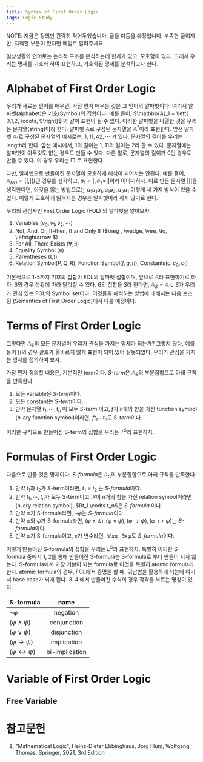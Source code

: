 ```yaml
---
title: Syntex of First Order Logic
tags: Logic Study
---
```


NOTE: 지금은 정의만 간략히 적어두었습니다, 글을 다듬을 예정입니다.
부족한 글이지만, 지적할 부분이 있다면 메일로 알려주세요.

일상생활의 언어로는 논리적 구조를 분석하는데 한계가 있고, 모호함이 있다.
그래서 우리는 명제를 기호화 하여 표현하고, 기호화된 명제를 분석하고자 한다.

# Alphabet of First Order Logic

우리가 새로운 언어를 배우면, 가장 먼저 배우는 것은 그 언어의 알파벳이다.
여기서 알파벳(alphabet)은 기호(Symbol)의 집합이다.
예를 들어, $\mathbb{A}_1 = \left{ 0,1,2, \cdots, 9\right}$ 와 같이 표현이 될 수 있다.
이러한 알파벳을 나열한 것을 우리는 문자열(string)이라 한다.
알파벳 $\mathbb{A}$로 구성된 문자열을 $\mathbb{A}^*$이라 표현한다.
앞선 알파벳 $\mathbb{A}_1$로 구성된 문자열의 예시로는, $1, 11, 42, \cdots$ 가 있다.
문자열의 길이를 우리는 length라 한다.
앞선 예시에서, $1$의 길이는 1, $11$의 길이는 2라 할 수 있다.
문자열에는 알파벳이 아무것도 없는 경우도 만들 수 있다.
다른 말로, 문자열의 길이가 0인 경우도 만들 수 있다.
이 경우 우리는 $\Box$ 로 표현한다.

다만, 알파벳으로 만들어진 문자열이 모호하게 해석이 되어서는 안된다.
예를 들어, $\mathbb{A}_{NO} = \{ |, || \}$인 경우를 생각하고, $a_1 = |, a_2 = ||$이라 이야기하자.
이로 만든 문자열 $|||$을 생각한다면, 이것을 읽는 방법으로는 $a_1 a_1 a_1, a_1 a_2, a_2 a_1$ 이렇게 세 가지 방식이 있을 수 있다. 
이렇게 모호하게 읽혀지는 경우는 알파벳이라 하지 않기로 한다.

우리의 관심사인 First Order Logic (FOL) 의 알파벳을 알아보자.

1. Variables ($v_0 , v_1, v_2, \cdots$)
2. Not, And, Or, If-then, If and Only If ($\neg , \wedge, \vee, \to, \leftrightarrow $)
3. For All, There Exists ($\forall , \exists$)
4. Equality Symbol ($\equiv$)
5. Parentheses ($(, )$)
6. Relation Symbol($P,Q,R$), Function Symbol($f, g, h$), Constants($c, c_0, c_1$) 

기본적으로 1-5까지 기호의 집합이 FOL의 알파벳 집합이며, 앞으로 $\mathbb{A}$라 표현하기로 하자.
6의 경우 상황에 따라 달라질 수 있다. 
6의 집합을 $S$라 한다면, $\mathbb{A}_S = \mathbb{A} \cup S$가 우리가 관심 있는 FOL의 Symbol set이다.
이것들을 해석하는 방법에 대해서는 다음 포스팅 (Semantics of First Order Logic)에서 다룰 예정이다.

# Terms of First Order Logic

그렇다면 $\mathbb{A}_S$의 모든 문자열이 우리가 관심을 가지는 명제가 되는가?
그렇지 않다, 예를 들어 $)($의 경우 괄호가 올바르지 않게 표현이 되어 있어 잘못되었다.
우리가 관심을 가지는 명제를 정의하여 보자.

가장 먼저 정의할 내용은, 기본적인 term이다.
*S-term*은 $\mathbb{A}_S$의 부분집합으로 아래 규칙을 만족한다.

1. 모든 variable은 *S-term*이다.
2. 모든 constant는 *S-term*이다.
3. 만약 문자열 $t_1, \cdots, t_n$ 이 모두 *S-term* 이고, $f$가 $n$개의 항을 가진 function symbol ($n$-ary function symbol)이라면, $ft_1 \cdots t_n$도 *S-term*이다.

이러한 규칙으로 만들어진 S-term의 집합을 우리는 $T^S$라 표현하자.

# Formulas of First Order Logic

다음으로 만들 것은 명제이다.
*S-formula*은 $\mathbb{A}_S$의 부분집합으로 아래 규칙을 만족한다.

1. 만약 $t_1$과 $t_2$가 S-term이라면, $t_1 \equiv t_2$ 는 *S-formula*이다.
2. 만약 $t_1, \cdots, t_n$가 모두 S-term이고, $R$이 n개의 항을 가진 relation symbol이라면 (n-ary relation symbol), $Rt_1 \codts t_n$은 *S-formula* 이다.
3. 만약 $\varphi$가 S-formula라면, $\neg\varphi$는 *S-formula*이다.
4. 만약 $\varphi$와 $\psi$가 S-formula라면, $(\varphi \wedge \psi), (\varphi \vee \psi), (\varphi \to \psi), (\varphi \leftrightarrow \psi)$는 *S-formula*이다.
5. 만약 $\varphi$가 S-formula이고, $x$가 변수라면, $\forall x \varphi$, $\exists x \varphi$도 *S-formula*이다.

이렇게 만들어진 S-formula의 집합을 우리는 $L^S$라 표현하자.
특별히 이러한 S-formula 중에서 1, 2를 통해 만들어진 S-formula는 S-formula로 부터 만들어 지지 않는다.
S-formula에서 가장 기본이 되는 formula로 이것을 특별히 atomic formula라 한다.
atomic formula의 경우, FOL에서 증명을 할 때, 귀납법을 활용하게 되는데 여기서 base case가 되게 된다.
3. 4.에서 만들어진 수식의 경우 각각을 부르는 명칭이 있다.

| S-formula | name |
| --- | :---: |
| $\neg\varphi$ | negation |
| $(\varphi \wedge \psi)$ | conjunction |
| $(\varphi \vee \psi)$ | disjunction |
| $(\varphi \to \psi)$ | implication |
| $(\varphi \leftrightarrow \psi)$ | bi-implication |

# Variable of First Order Logic

## Free Variable

# 참고문헌

1. "Mathematical Logic", Heinz-Dieter Ebbinghaus, Jorg Flum, Wolfgang Thomas, Springer, 2021, 3rd Edition